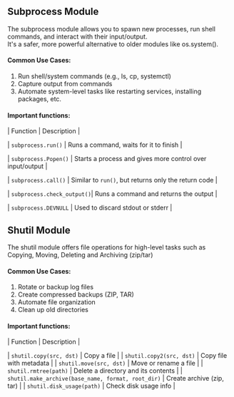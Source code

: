 ## Subprocess Module

The subprocess module allows you to spawn new processes, run shell commands, and interact with their input/output.<br>
It's a safer, more powerful alternative to older modules like os.system().<br>

#### Common Use Cases:
1. Run shell/system commands (e.g., ls, cp, systemctl)
2. Capture output from commands
3. Automate system-level tasks like restarting services, installing packages, etc.

#### Important functions:
| Function               | Description                                               |

| `subprocess.run()`     | Runs a command, waits for it to finish                    |

| `subprocess.Popen()`   | Starts a process and gives more control over input/output |

| `subprocess.call()`    | Similar to `run()`, but returns only the return code      |

| `subprocess.check_output()`| Runs a command and returns the output                 |

| `subprocess.DEVNULL`   | Used to discard stdout or stderr                     |

## Shutil Module

The shutil module offers file operations for high-level tasks such as Copying, Moving, Deleting and Archiving (zip/tar)

#### Common Use Cases:
1. Rotate or backup log files
2. Create compressed backups (ZIP, TAR)
3. Automate file organization
4. Clean up old directories

#### Important functions:
| Function                            | Description                         |

| `shutil.copy(src, dst)`             | Copy a file                         |
| `shutil.copy2(src, dst)`            | Copy file with metadata             |
| `shutil.move(src, dst)`             | Move or rename a file               |
| `shutil.rmtree(path)`               | Delete a directory and its contents |
| `shutil.make_archive(base_name, format, root_dir)` | Create archive (zip, tar)      |
| `shutil.disk_usage(path)`                          | Check disk usage info          |
